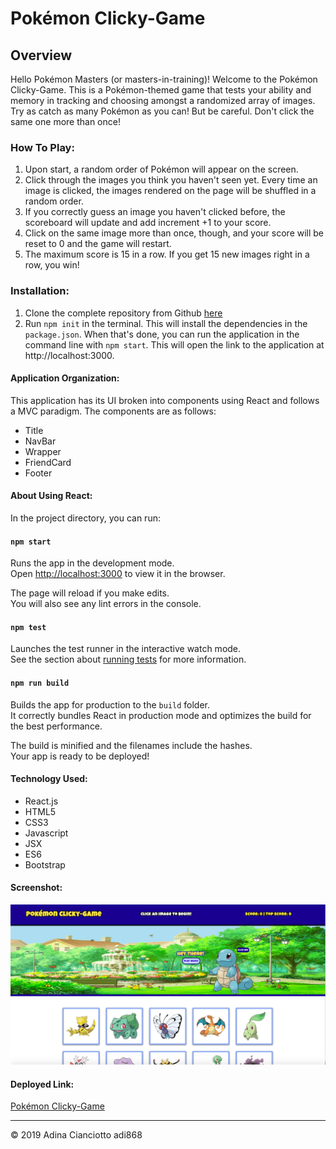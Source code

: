 # Pokémon Clicky-Game 

## Overview
Hello Pokémon Masters (or masters-in-training)! Welcome to the Pokémon Clicky-Game. This is a Pokémon-themed game that tests your ability and memory in tracking and choosing amongst a randomized array of images. Try as catch as many Pokémon as you can! But be careful. Don't click the same one more than once! 

### How To Play:
1. Upon start, a random order of Pokémon will appear on the screen. 
2. Click through the images you think you haven't seen yet. Every time an image is clicked, the images rendered on the page will be shuffled in a random order.
3. If you correctly guess an image you haven't clicked before, the scoreboard will update and add increment +1 to your score. 
4. Click on the same image more than once, though, and your score will be reset to 0 and the game will restart.
5. The maximum score is 15 in a row. If you get 15 new images right in a row, you win!

### Installation:
1. Clone the complete repository from Github [here](https://github.com/adi868/Clicky-Game)
2. Run `npm init` in the terminal. This will install the dependencies in the `package.json`. When that's done, you can run the application in the command line with `npm start`. This will open the link to the application at http://localhost:3000.

#### Application Organization:
This application has its UI broken into components using React and follows a MVC paradigm. The components are as follows:
* Title
* NavBar
* Wrapper
* FriendCard
* Footer

#### About Using React:

In the project directory, you can run:

#### `npm start`

Runs the app in the development mode.<br>
Open [http://localhost:3000](http://localhost:3000) to view it in the browser.

The page will reload if you make edits.<br>
You will also see any lint errors in the console.

#### `npm test`

Launches the test runner in the interactive watch mode.<br>
See the section about [running tests](https://facebook.github.io/create-react-app/docs/running-tests) for more information.

#### `npm run build`

Builds the app for production to the `build` folder.<br>
It correctly bundles React in production mode and optimizes the build for the best performance.

The build is minified and the filenames include the hashes.<br>
Your app is ready to be deployed!

#### Technology Used:
* React.js
* HTML5
* CSS3
* Javascript
* JSX
* ES6
* Bootstrap

#### Screenshot:
![Deployed Game](/images/clicky-game.png)

#### Deployed Link: 
[Pokémon Clicky-Game](https://adi868.github.io/Deployed-Clicky/)

---
© 2019 Adina Cianciotto adi868
